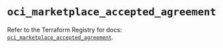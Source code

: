 # `oci_marketplace_accepted_agreement`

Refer to the Terraform Registry for docs: [`oci_marketplace_accepted_agreement`](https://registry.terraform.io/providers/hashicorp/oci/7.19.0/docs/resources/marketplace_accepted_agreement).
